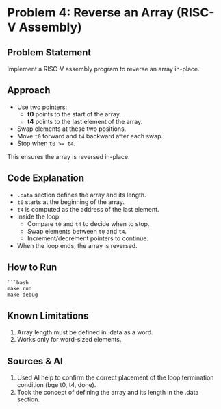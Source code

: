 # Problem 4: Reverse an Array (RISC-V Assembly)

## Problem Statement
Implement a RISC-V assembly program to reverse an array in-place.

## Approach
- Use two pointers:
  - **t0** points to the start of the array.
  - **t4** points to the last element of the array.
- Swap elements at these two positions.
- Move `t0` forward and `t4` backward after each swap.
- Stop when `t0 >= t4`.

This ensures the array is reversed in-place.

## Code Explanation
- `.data` section defines the array and its length.
- `t0` starts at the beginning of the array.
- `t4` is computed as the address of the last element.
- Inside the loop:
  - Compare `t0` and `t4` to decide when to stop.
  - Swap elements between `t0` and `t4`.
  - Increment/decrement pointers to continue.
- When the loop ends, the array is reversed.

## How to Run
    ```bash
    make run
    make debug
    
## Known Limitations
1. Array length must be defined in .data as a word.
2. Works only for word-sized elements.

## Sources & AI
1. Used AI help to confirm the correct placement of the loop termination condition (bge t0, t4, done).
2. Took the concept of defining the array and its length in the .data section.


